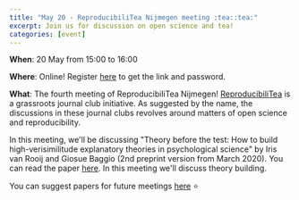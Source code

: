 ```yaml
---
title: "May 20 - ReproducibiliTea Nijmegen meeting :tea::tea:"
excerpt: Join us for discussion on open science and tea!
categories: [event]
---
```


**When**: 20 May from 15:00 to 16:00

**Where**: Online! Register [here](https://forms.gle/xkY2ZtTW6LmGrSVi6) to get the link and password.

**What**: The fourth meeting of ReproducibiliTea Nijmegen!
[ReproducibiliTea](https://reproducibilitea.org/) is a grassroots journal club initiative.
As suggested by the name, the discussions in these journal clubs revolves around matters of open science and reproducibility.

In this meeting, we'll be discussing "Theory before the test: How to build high-verisimilitude explanatory theories in psychological science" by Iris van Rooij and Giosue Baggio (2nd preprint version from March 2020).
You can read the paper [here](https://psyarxiv.com/7qbpr/).
In this meeting we'll discuss theory building.

You can suggest papers for future meetings [here](https://docs.google.com/spreadsheets/d/1efHsgzEu9OqKNRk9EARDNL3gBfsPNRgbdt7-PhfWS-U/edit#gid=0) :star:
